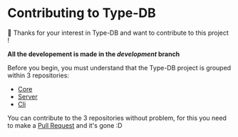 # Contributing to Type-DB
🎉 Thanks for your interest in Type-DB and want to contribute to this project !

**All the developement is made in the *development* branch**

Before you begin, you must understand that the Type-DB project is grouped within 3 repositories:
 - [Core](https://github.com/Type-DB/Core)
 - [Server](https://github.com/Type-DB/Server)
 - [Cli](https://github.com/Type-DB/Cli)

You can contribute to the 3 repositories without problem, for this you need to make a [Pull Request](https://help.github.com/articles/about-pull-requests/) and it's gone :D
